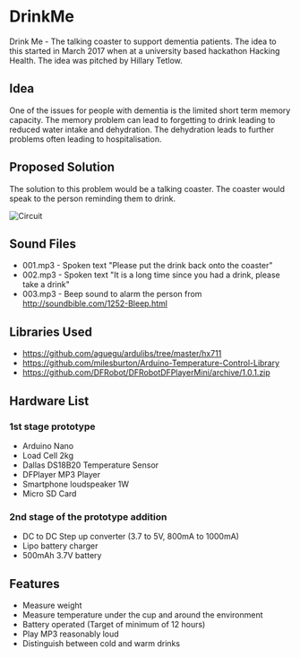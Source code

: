 # DrinkMe
Drink Me - The talking coaster to support dementia patients. The idea to this started in March 2017 when at a university based hackathon Hacking Health. The idea was pitched by
Hillary Tetlow.

## Idea
One of the issues for people with dementia is the limited short term memory capacity. The memory problem can lead to forgetting to drink leading to reduced water intake and dehydration. The dehydration leads to further problems often leading to hospitalisation.

## Proposed Solution
The solution to this problem would be a talking coaster. The coaster would speak to the person reminding them to drink.

![Circuit](https://github.com/learn2develop/DrinkMe/blob/master/Hardware/Circuit.png "Circuit")

## Sound Files
+ 001.mp3 - Spoken text "Please put the drink back onto the coaster"
+ 002.mp3 - Spoken text "It is a long time since you had a drink, please take a drink"
+ 003.mp3 - Beep sound to alarm the person from http://soundbible.com/1252-Bleep.html

## Libraries Used
+ https://github.com/aguegu/ardulibs/tree/master/hx711
+ https://github.com/milesburton/Arduino-Temperature-Control-Library
+ https://github.com/DFRobot/DFRobotDFPlayerMini/archive/1.0.1.zip

## Hardware List
### 1st stage prototype
+ Arduino Nano
+ Load Cell 2kg
+ Dallas DS18B20 Temperature Sensor
+ DFPlayer MP3 Player
+ Smartphone loudspeaker 1W
+ Micro SD Card
### 2nd stage of the prototype addition
+ DC to DC Step up converter (3.7 to 5V, 800mA to 1000mA)
+ Lipo battery charger
+ 500mAh 3.7V battery

## Features
+ Measure weight
+ Measure temperature under the cup and around the environment
+ Battery operated (Target of minimum of 12 hours)
+ Play MP3 reasonably loud
+ Distinguish between cold and warm drinks
